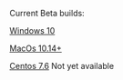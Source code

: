 Current Beta builds:

[Windows 10](https://www.clayman.app/beta/downloads/)

[MacOs 10.14+](https://www.clayman.app/beta/downloads/)

[Centos 7.6]() Not yet available
